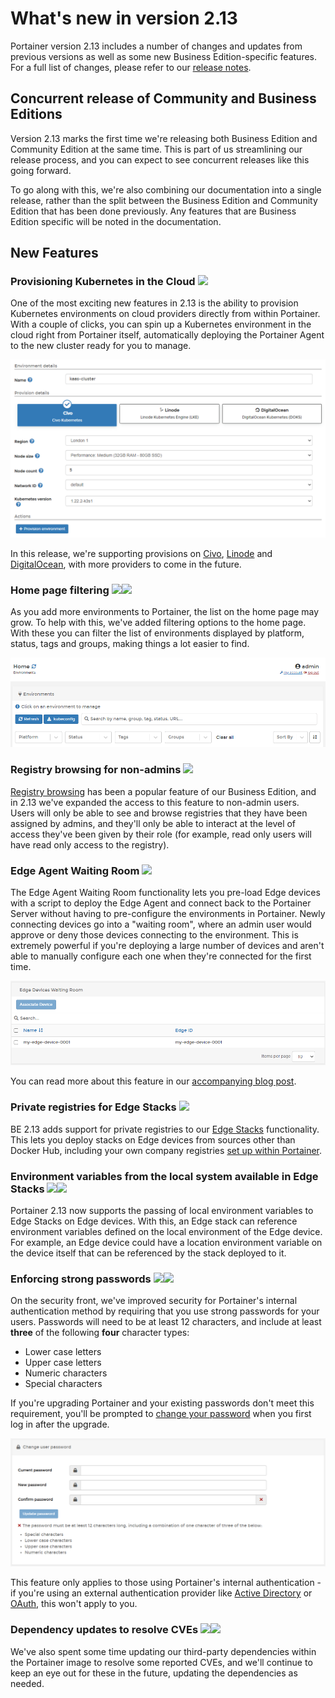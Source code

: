 # What's new in version 2.13

Portainer version 2.13 includes a number of changes and updates from previous versions as well as some new Business Edition-specific features. For a full list of changes, please refer to our [release notes](release-notes.md).

## Concurrent release of Community and Business Editions

Version 2.13 marks the first time we're releasing both Business Edition and Community Edition at the same time. This is part of us streamlining our release process, and you can expect to see concurrent releases like this going forward.&#x20;

To go along with this, we're also combining our documentation into a single release, rather than the split between the Business Edition and Community Edition that has been done previously. Any features that are Business Edition specific will be noted in the documentation.

## New Features

### Provisioning Kubernetes in the Cloud ![](.gitbook/assets/button\_be.png)

One of the most exciting new features in 2.13 is the ability to provision Kubernetes environments on cloud providers directly from within Portainer. With a couple of clicks, you can spin up a Kubernetes environment in the cloud right from Portainer itself, automatically deploying the Portainer Agent to the new cluster ready for you to manage.

![](.gitbook/assets/2.13-whatsnew-kaas.png)

In this release, we're supporting provisions on [Civo](start/install/agent/kubernetes/kaas.md#civo), [Linode](start/install/agent/kubernetes/kaas.md#linode) and [DigitalOcean](start/install/agent/kubernetes/kaas.md#digitalocean), with more providers to come in the future.

### Home page filtering ![](.gitbook/assets/button\_be.png)![](.gitbook/assets/button\_ce.png)

As you add more environments to Portainer, the list on the home page may grow. To help with this, we've added filtering options to the home page. With these you can filter the list of environments displayed by platform, status, tags and groups, making things a lot easier to find.

![](.gitbook/assets/2.13-whatsnew-home-page-filtering.png)

### Registry browsing for non-admins ![](.gitbook/assets/button\_be.png)

[Registry browsing](admin/registries/browse.md) has been a popular feature of our Business Edition, and in 2.13 we've expanded the access to this feature to non-admin users. Users will only be able to see and browse registries that they have been assigned by admins, and they'll only be able to interact at the level of access they've been given by their role (for example, read only users will have read only access to the registry).&#x20;

### Edge Agent Waiting Room ![](.gitbook/assets/button\_be.png)

The Edge Agent Waiting Room functionality lets you pre-load Edge devices with a script to deploy the Edge Agent and connect back to the Portainer Server without having to pre-configure the environments in Portainer. Newly connecting devices go into a "waiting room", where an admin user would approve or deny those devices connecting to the environment. This is extremely powerful if you're deploying a large number of devices and aren't able to manually configure each one when they're connected for the first time.&#x20;

![](.gitbook/assets/2.13-blog-edge-waitingroom-device.png)

You can read more about this feature in our [accompanying blog post](https://www.portainer.io/blog/pre-staging-edge-environments-with-portainer).

### Private registries for Edge Stacks ![](.gitbook/assets/button\_be.png)

BE 2.13 adds support for private registries to our [Edge Stacks](user/edge/stacks.md) functionality. This lets you deploy stacks on Edge devices from sources other than Docker Hub, including your own company registries [set up within Portainer](admin/registries/).

### Environment variables from the local system available in Edge Stacks ![](.gitbook/assets/button\_be.png)![](.gitbook/assets/button\_ce.png)

Portainer 2.13 now supports the passing of local environment variables to Edge Stacks on Edge devices. With this, an Edge stack can reference environment variables defined on the local environment of the Edge device. For example, an Edge device could have a location environment variable on the device itself that can be referenced by the stack deployed to it.

### Enforcing strong passwords ![](.gitbook/assets/button\_be.png)![](.gitbook/assets/button\_ce.png)

On the security front, we've improved security for Portainer's internal authentication method by requiring that you use strong passwords for your users. Passwords will need to be at least 12 characters, and include at least **three** of the following **four** character types:&#x20;

* Lower case letters
* Upper case letters
* Numeric characters
* Special characters

If you're upgrading Portainer and your existing passwords don't meet this requirement, you'll be prompted to [change your password](user/account-settings.md#changing-your-password) when you first log in after the upgrade.

![](.gitbook/assets/2.13-whatsnew-passwords.png)

This feature only applies to those using Portainer's internal authentication - if you're using an external authentication provider like [Active Directory](admin/settings/authentication/active-directory.md) or [OAuth](admin/settings/authentication/oauth.md), this won't apply to you.

### Dependency updates to resolve CVEs ![](.gitbook/assets/button\_be.png)![](.gitbook/assets/button\_ce.png)

We've also spent some time updating our third-party dependencies within the Portainer image to resolve some reported CVEs, and we'll continue to keep an eye out for these in the future, updating the dependencies as needed.
